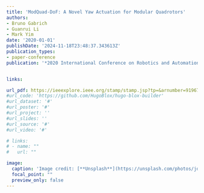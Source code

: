 ```yaml
---
title: 'ModQuad-DoF: A Novel Yaw Actuation for Modular Quadrotors'
authors:
- Bruno Gabrich
- Guanrui Li
- Mark Yim
date: '2020-01-01'
publishDate: '2024-11-18T23:48:37.343613Z'
publication_types:
- paper-conference
publication: '*2020 International Conference on Robotics and Automation (ICRA)*'


links:

url_pdf: https://ieeexplore.ieee.org/stamp/stamp.jsp?tp=&arnumber=9196735
#url_code: 'https://github.com/HugoBlox/hugo-blox-builder'
#url_dataset: '#'
#url_poster: '#'
#url_project: ''
#url_slides: ''
#url_source: '#'
#url_video: '#'

# links:
# - name: ""
#   url: ""

image:
  caption: 'Image credit: [**Unsplash**](https://unsplash.com/photos/jdD8gXaTZsc)'
  focal_point: ""
  preview_only: false
---
```

